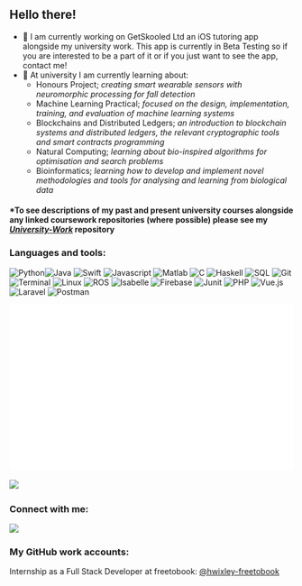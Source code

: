 ## Hello there!

- 🔭 I am currently working on GetSkooled Ltd an iOS tutoring app alongside my university work. This app is currently in Beta Testing so if you are interested to be a part of it or if you just want to see the app, contact me!
- 🌱 At university I am currently learning about:
  - Honours Project; <em>creating smart wearable sensors with neuromorphic processing for fall detection</em>
  - Machine Learning Practical; <em>focused on the design, implementation, training, and evaluation of machine learning systems</em>
  - Blockchains and Distributed Ledgers; <em>an introduction to blockchain systems and distributed ledgers, the relevant cryptographic tools and smart contracts programming</em>
  - Natural Computing; <em>learning about bio-inspired algorithms for optimisation and search problems</em>
  - Bioinformatics; <em>learning how to develop and implement novel methodologies and tools for analysing and learning from biological data</em>

#### *To see descriptions of my past and present university courses alongside any linked coursework repositories (where possible) please see my <em>[University-Work](https://github.com/hwixley/University-Work)</em> repository<br>

### Languages and tools:

<img src="https://img.icons8.com/color/48/000000/python.png" alt="Python" width="26px"><img src="https://img.icons8.com/color/48/000000/java-coffee-cup-logo.png" alt="Java" width="26px">
<img src="https://img.icons8.com/fluent/48/000000/swift.png" alt="Swift" width="26px">
<img src="https://img.icons8.com/color/64/000000/javascript.png" alt="Javascript" width="26px">
<img src="https://img.icons8.com/fluent/48/000000/matlab.png" alt="Matlab" width="26px">
<img src="https://img.icons8.com/color/48/000000/c-programming.png" alt="C" width="26px">
<img src="https://img.icons8.com/color/48/000000/haskell.png" alt="Haskell" width="26px">
<img src="https://bs-uploads.toptal.io/blackfish-uploads/components/skill_page/content/logo_file/logo/195568/sql-64a6e0f07773cf17581e76ca09e17dbc.png" alt="SQL" width="26px">
<img src="https://www.pngrepo.com/png/312259/512/github.png" alt="Git" width="26px">
<img src="https://img.icons8.com/plasticine/64/000000/console.png" alt="Terminal" width="26px">
<img src="https://img.icons8.com/color/48/000000/linux.png" alt="Linux" width="26px">
<img src="https://upload.wikimedia.org/wikipedia/commons/1/15/Robot_Operating_System_logo.svg" alt="ROS" width="20px">
<img src="https://isabelle.in.tum.de/img/isabelle.png" alt="Isabelle" width="26px">
<img src="https://www.codex.academy/img/tech-logos/firebase.png" alt="Firebase" width="26px">
<img src="https://avatars.githubusercontent.com/u/874086?s=280&v=4" alt="Junit" width="26px">
<img src="https://cdn.iconscout.com/icon/free/png-256/php-3629567-3032350.png" alt="PHP" width="30px">
<img src="https://upload.wikimedia.org/wikipedia/commons/thumb/9/95/Vue.js_Logo_2.svg/1200px-Vue.js_Logo_2.svg.png" alt="Vue.js" width="26px">
<img src="https://upload.wikimedia.org/wikipedia/commons/thumb/9/9a/Laravel.svg/1200px-Laravel.svg.png" alt="Laravel" width="26px">
<img src="https://res.cloudinary.com/postman/image/upload/t_team_logo/v1/team/2893aede23f01bfcbd2319326bc96a6ed0524eba759745ed6d73405a3a8b67a8" alt="Postman" width="26px">

![](https://github.com/hwixley/github-stats/blob/master/generated/overview.svg)

![](https://github.com/username/github-stats/blob/master/generated/languages.svg)

### Connect with me:
[<img align="left" width="22px" src="https://img.icons8.com/fluent/48/000000/linkedin.png" />][linkedin]

[linkedin]: https://www.linkedin.com/in/harry-wixley/
<br>

### My GitHub work accounts:
Internship as a Full Stack Developer at freetobook: <a href="https://github.com/hwixley-freetobook">@hwixley-freetobook</a>
